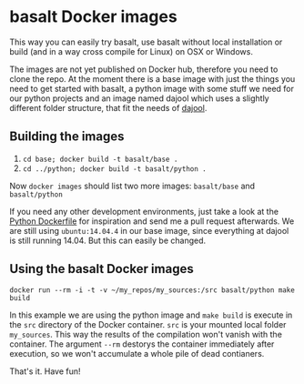 # basalt Docker images

This way you can easily try basalt, use basalt without local installation or build (and in a way cross compile for Linux) on OSX or Windows.

The images are not yet published on Docker hub, therefore you need to clone the repo. At the moment there is a base image with just the things you need to get started with basalt, a python image with some stuff we need for our python projects and an image named dajool which uses a slightly different folder structure, that fit the needs of [dajool](http://dajool.com).

## Building the images

1. `cd base; docker build -t basalt/base .`
2. `cd ../python; docker build -t basalt/python .`

Now `docker images` should list two more images: `basalt/base` and `basalt/python`

If you need any other development environments, just take a look at the [Python Dockerfile](https://github.com/basalt/docker_images/blob/master/python/Dockerfile) for inspiration and send me a pull request afterwards. We are still using `ubuntu:14.04.4` in our base image, since everything at dajool is still running 14.04. But this can easily be changed.

## Using the basalt Docker images

`docker run --rm -i -t -v ~/my_repos/my_sources:/src basalt/python make build`

In this example we are using the python image and `make build` is execute in the `src` directory of the Docker container. `src` is your mounted local folder `my_sources`. This way the results of the compilation won't vanish with the container. The argument `--rm` destorys the container immediately after execution, so we won't accumulate a whole pile of dead contianers.

That's it. Have fun!
